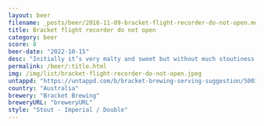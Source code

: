 ```yaml
---
layout: beer
filename: _posts/beer/2016-11-09-bracket-flight-recorder-do-not-open.md
title: Bracket flight recorder do not open
category: beer
score: 8
beer-date: "2022-10-15"
desc: "Initially it’s very malty and sweet but without much stoutiness. Lighter than it looks. A good entry into some darker beers"
permalink: /beer/:title.html
img: /img/list/bracket-flight-recorder-do-not-open.jpeg
untappd: "https://untappd.com/b/bracket-brewing-serving-suggestion/5001724"
country: "Australia"
brewery: "Bracket Brewing"
breweryURL: "breweryURL"
style: "Stout - Imperial / Double"
---
```

